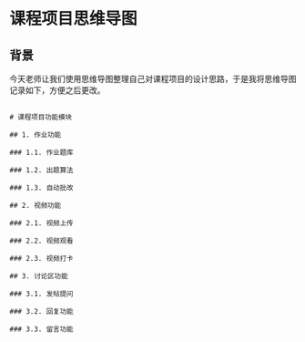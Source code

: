 课程项目思维导图
=====

背景
---

今天老师让我们使用思维导图整理自己对课程项目的设计思路，于是我将思维导图记录如下，方便之后更改。

```language-mindmap

# 课程项目功能模块

## 1. 作业功能

### 1.1. 作业题库

### 1.2. 出题算法

### 1.3. 自动批改

## 2. 视频功能

### 2.1. 视频上传

### 2.2. 视频观看

### 2.3. 视频打卡

## 3. 讨论区功能

### 3.1. 发帖提问

### 3.2. 回复功能

### 3.3. 留言功能

```
